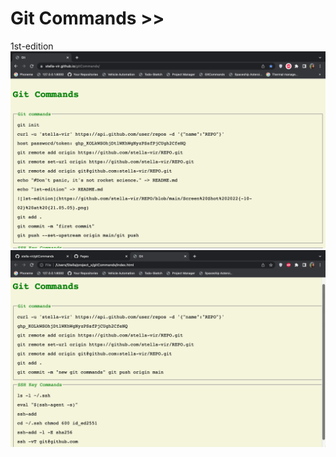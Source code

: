 # Git Commands >>

1st-edition
![1st-edition-1](https://github.com/stella-vir/gitCommands/blob/main/Screen%20Shot%202022-10-02%20at%2011.47.47.png)
![1st-edition](https://github.com/stella-vir/gitCommands/blob/main/Screen%20Shot%202022-09-25%20at%2021.05.05.png)
